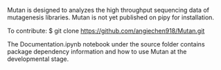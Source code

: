 Mutan is designed to analyzes the high throughput sequencing data of mutagenesis libraries. Mutan is not yet published on pipy for installation.

To contribute:
$ git clone https://github.com/angiechen918/Mutan.git

The Documentation.ipynb notebook under the source folder contains package dependency information and how to use Mutan at the developmental stage.

